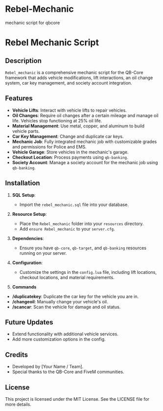# Rebel-Mechanic
mechanic script for qbcore
# Rebel Mechanic Script

## Description
`Rebel_mechanic` is a comprehensive mechanic script for the QB-Core framework that adds vehicle modifications, lift interactions, an oil change system, car key management, and society account integration.

## Features
- **Vehicle Lifts**: Interact with vehicle lifts to repair vehicles.
- **Oil Changes**: Require oil changes after a certain mileage and manage oil life. Vehicles stop functioning at 25% oil life.
- **Material Management**: Use metal, copper, and aluminum to build vehicle parts.
- **Car Key Management**: Change and duplicate car keys.
- **Mechanic Job**: Fully integrated mechanic job with customizable grades and permissions for Police and EMS.
- **Vehicle Garage**: Store vehicles in the mechanic's garage.
- **Checkout Location**: Process payments using `qb-banking`.
- **Society Account**: Manage a society account for the mechanic job using `qb-banking`.

## Installation

1. **SQL Setup**:
    - Import the `rebel_mechanic.sql` file into your database.

2. **Resource Setup**:
    - Place the `Rebel_mechanic` folder into your `resources` directory.
    - Add `ensure Rebel_mechanic` to your `server.cfg`.

3. **Dependencies**:
    - Ensure you have `qb-core`, `qb-target`, and `qb-banking` resources running on your server.

4. **Configuration**:
    - Customize the settings in the `config.lua` file, including lift locations, checkout locations, and material requirements.

5. **Commands**

- **/duplicatekey**: Duplicate the car key for the vehicle you are in.
- **/changeoil**: Manually change your vehicle's oil.
- **/scancar**: Scan the vehicle for damage and oil status.

## Future Updates
- Extend functionality with additional vehicle services.
- Add more customization options in the config.

## Credits
- Developed by [Your Name / Team].
- Special thanks to the QB-Core and FiveM communities.

## License
This project is licensed under the MIT License. See the LICENSE file for more details.
